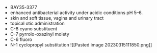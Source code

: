 - BAY35-3377
- enhanced antibacterial activity under acidic conditions pH 5–6.
- skin and soft tissue, vagina and urinary tract
- topical otic administration
- C-8 cyano substituent
- C-7 pyrrolo-oxazinyl moiety
- C-6 fluoro
- N-1 cyclopropyl substitution
![[Pasted image 20230315111850.png]]